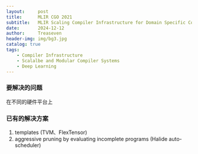 ```yaml
---
layout:     post
title:      MLIR CGO 2021
subtitle:   MLIR Scaling Compiler Infrastructure for Domain Specific Computation
date:       2024-12-12
author:     Treaseven
header-img: img/bg3.jpg
catalog: true
tags:
    - Compiler Infrastructure
    - Scalalbe and Modular Compiler Systems
    - Deep Learning
---
```


### 要解决的问题
在不同的硬件平台上

### 已有的解决方案
1.  templates (TVM、FlexTensor)
2. aggressive pruning by evaluating incomplete programs (Halide auto-scheduler)